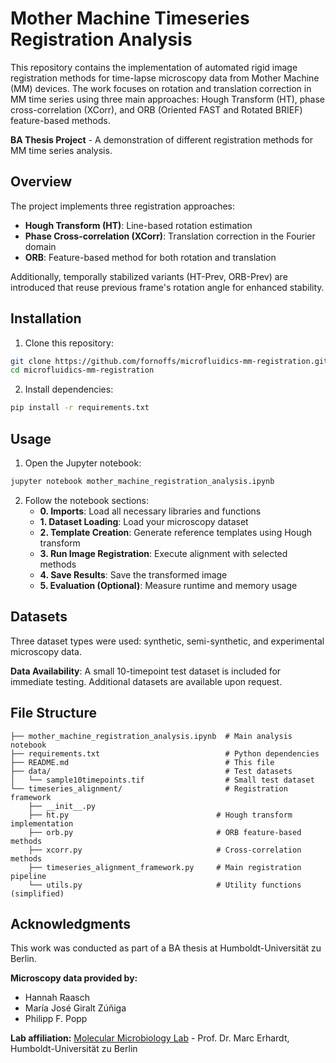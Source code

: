 # Mother Machine Timeseries Registration Analysis

This repository contains the implementation of automated rigid image registration methods for time-lapse microscopy data from Mother Machine (MM) devices. The work focuses on rotation and translation correction in MM time series using three main approaches: Hough Transform (HT), phase cross-correlation (XCorr), and ORB (Oriented FAST and Rotated BRIEF) feature-based methods.

**BA Thesis Project** - A demonstration of different registration methods for MM time series analysis.

## Overview

The project implements three registration approaches:
- **Hough Transform (HT)**: Line-based rotation estimation
- **Phase Cross-correlation (XCorr)**: Translation correction in the Fourier domain  
- **ORB**: Feature-based method for both rotation and translation

Additionally, temporally stabilized variants (HT-Prev, ORB-Prev) are introduced that reuse previous frame's rotation angle for enhanced stability.

## Installation

1. Clone this repository:
```bash
git clone https://github.com/fornoffs/microfluidics-mm-registration.git
cd microfluidics-mm-registration
```

2. Install dependencies:
```bash
pip install -r requirements.txt
```

## Usage

1. Open the Jupyter notebook:
```bash
jupyter notebook mother_machine_registration_analysis.ipynb
```

2. Follow the notebook sections:
   - **0. Imports**: Load all necessary libraries and functions
   - **1. Dataset Loading**: Load your microscopy dataset
   - **2. Template Creation**: Generate reference templates using Hough transform
   - **3. Run Image Registration**: Execute alignment with selected methods
   - **4. Save Results**: Save the transformed image
   - **5. Evaluation (Optional)**: Measure runtime and memory usage


## Datasets

Three dataset types were used: synthetic, semi-synthetic, and experimental microscopy data.

**Data Availability**: A small 10-timepoint test dataset is included for immediate testing. Additional datasets are available upon request.

## File Structure

```
├── mother_machine_registration_analysis.ipynb  # Main analysis notebook
├── requirements.txt                            # Python dependencies
├── README.md                                   # This file
├── data/                                       # Test datasets
│   └── sample10timepoints.tif                  # Small test dataset
└── timeseries_alignment/                       # Registration framework
    ├── __init__.py
    ├── ht.py                                 # Hough transform implementation
    ├── orb.py                                # ORB feature-based methods
    ├── xcorr.py                              # Cross-correlation methods
    ├── timeseries_alignment_framework.py     # Main registration pipeline
    └── utils.py                              # Utility functions (simplified)
```

## Acknowledgments

This work was conducted as part of a BA thesis at Humboldt-Universität zu Berlin.

**Microscopy data provided by:**
- Hannah Raasch
- María José Giralt Zúñiga  
- Philipp F. Popp

**Lab affiliation:** [Molecular Microbiology Lab](https://www.molmicro.hu-berlin.de/cv_marc.html) - Prof. Dr. Marc Erhardt, Humboldt-Universität zu Berlin